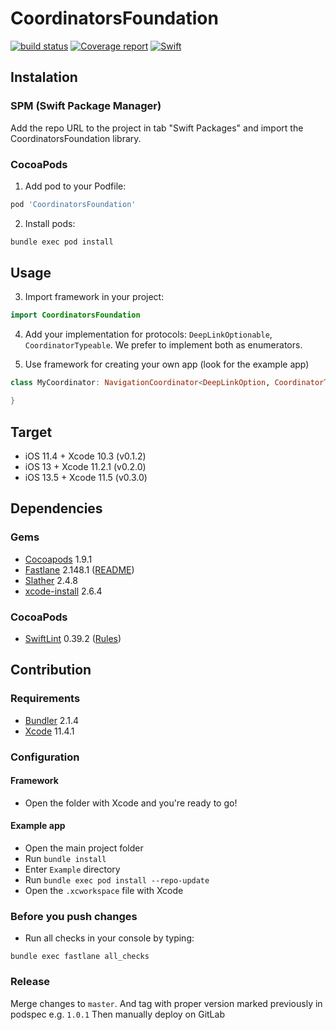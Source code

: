 # CoordinatorsFoundation

[![build status](https://git.railwaymen.org/open/coordinatorsfoundation/badges/develop/pipeline.svg)](https://git.railwaymen.org/open/coordinatorsfoundation/pipelines) [![Coverage report](https://git.railwaymen.org/open/coordinatorsfoundation/badges/develop/coverage.svg)](https://git.railwaymen.org/open/coordinatorsfoundation/commits/develop) [![Swift](https://img.shields.io/badge/Swift-5.1-green.svg?style=flat)](https://swift.org)

## Instalation

### SPM (Swift Package Manager)

Add the repo URL to the project in tab "Swift Packages" and import the CoordinatorsFoundation library.

### CocoaPods

1. Add pod to your Podfile:

  ```ruby
  pod 'CoordinatorsFoundation'
  ```

2. Install pods:

  ```bash
  bundle exec pod install
  ```

## Usage

3. Import framework in your project:

  ```swift
  import CoordinatorsFoundation
  ```

4. Add your implementation for protocols: `DeepLinkOptionable`, `CoordinatorTypeable`. We prefer to implement both as enumerators.

5. Use framework for creating your own app (look for the example app)

  ```swift
  class MyCoordinator: NavigationCoordinator<DeepLinkOption, CoordinatorType> {

  }
  ```

## Target

- iOS 11.4 + Xcode 10.3 (v0.1.2)
- iOS 13 + Xcode 11.2.1 (v0.2.0)
- iOS 13.5 + Xcode 11.5 (v0.3.0)

## Dependencies

### Gems

- [Cocoapods](https://cocoapods.org) 1.9.1
- [Fastlane](https://fastlane.tools) 2.148.1 ([README](fastlane/README.md))
- [Slather](https://github.com/SlatherOrg/slather) 2.4.8
- [xcode-install](https://github.com/xcpretty/xcode-install) 2.6.4

### CocoaPods

- [SwiftLint](https://cocoapods.org/pods/SwiftLint) 0.39.2 ([Rules](.swiftlint.yml))

## Contribution

### Requirements

- [Bundler](https://bundler.io) 2.1.4
- [Xcode](https://developer.apple.com/xcode/) 11.4.1

### Configuration

#### Framework

- Open the folder with Xcode and you're ready to go!

#### Example app

- Open the main project folder
- Run `bundle install`
- Enter `Example` directory
- Run `bundle exec pod install --repo-update`
- Open the `.xcworkspace` file with Xcode

### Before you push changes

- Run all checks in your console by typing:

 ```
 bundle exec fastlane all_checks
 ```

### Release

Merge changes to `master`. And tag with proper version marked previously in podspec e.g. `1.0.1` Then manually deploy on GitLab

